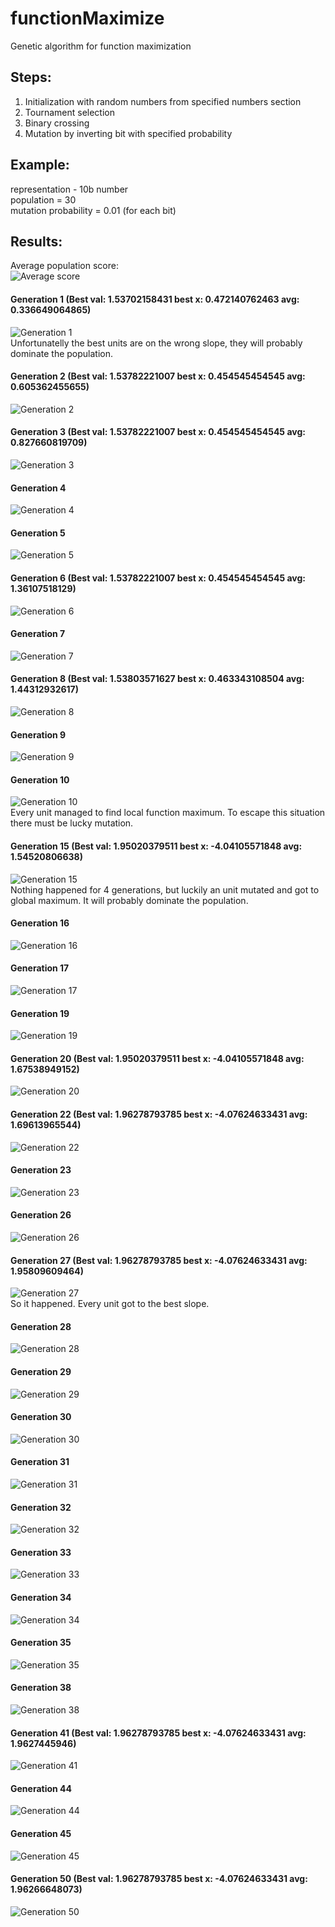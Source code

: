 # functionMaximize
Genetic algorithm for function maximization

## Steps:
  1. Initialization with random numbers from specified numbers section
  2. Tournament selection
  3. Binary crossing
  4. Mutation by inverting bit with specified probability

## Example:  
  representation - 10b number  
  population = 30  
  mutation probability = 0.01 (for each bit)  
    
## Results:  
  Average population score:  
  ![Average score](https://github.com/bartas28/functionMaximize/blob/master/results/averages.png)  
  
  #### Generation 1 (Best val: 1.53702158431 best x: 0.472140762463 avg: 0.336649064865)   
  ![Generation 1](https://github.com/bartas28/functionMaximize/blob/master/results/gen1.png)  
  Unfortunatelly the best units are on the wrong slope, they will probably dominate the population.  
  
  #### Generation 2 (Best val: 1.53782221007 best x: 0.454545454545 avg: 0.605362455655)  
  ![Generation 2](https://github.com/bartas28/functionMaximize/blob/master/results/gen2.png)  
  
  #### Generation 3 (Best val: 1.53782221007 best x: 0.454545454545 avg: 0.827660819709)  
  ![Generation 3](https://github.com/bartas28/functionMaximize/blob/master/results/gen3.png)  
  
  #### Generation 4  
  ![Generation 4](https://github.com/bartas28/functionMaximize/blob/master/results/gen4.png)  
  
  #### Generation 5  
  ![Generation 5](https://github.com/bartas28/functionMaximize/blob/master/results/gen5.png) 
  
  #### Generation 6 (Best val: 1.53782221007 best x: 0.454545454545 avg: 1.36107518129)  
  ![Generation 6](https://github.com/bartas28/functionMaximize/blob/master/results/gen6.png)  
  
  #### Generation 7  
  ![Generation 7](https://github.com/bartas28/functionMaximize/blob/master/results/gen7.png)  
  
  #### Generation 8 (Best val: 1.53803571627 best x: 0.463343108504 avg: 1.44312932617)  
  ![Generation 8](https://github.com/bartas28/functionMaximize/blob/master/results/gen8.png)  
  
  #### Generation 9  
  ![Generation 9](https://github.com/bartas28/functionMaximize/blob/master/results/gen9.png)  
  
  #### Generation 10  
  ![Generation 10](https://github.com/bartas28/functionMaximize/blob/master/results/gen10.png)  
  Every unit managed to find local function maximum. To escape this situation there must be lucky mutation.  
  
  #### Generation 15 (Best val: 1.95020379511 best x: -4.04105571848 avg: 1.54520806638)  
  ![Generation 15](https://github.com/bartas28/functionMaximize/blob/master/results/gen15.png)  
  Nothing happened for 4 generations, but luckily an unit mutated and got to global maximum. It will probably dominate the population.  
  
  #### Generation 16  
  ![Generation 16](https://github.com/bartas28/functionMaximize/blob/master/results/gen16.png)  
  
  #### Generation 17  
  ![Generation 17](https://github.com/bartas28/functionMaximize/blob/master/results/gen17.png)  
  
  #### Generation 19  
  ![Generation 19](https://github.com/bartas28/functionMaximize/blob/master/results/gen19.png)  
  
  #### Generation 20 (Best val: 1.95020379511 best x: -4.04105571848 avg: 1.67538949152)  
  ![Generation 20](https://github.com/bartas28/functionMaximize/blob/master/results/gen20.png)  
  
  #### Generation 22 (Best val: 1.96278793785 best x: -4.07624633431 avg: 1.69613965544)  
  ![Generation 22](https://github.com/bartas28/functionMaximize/blob/master/results/gen22.png)  
  
  #### Generation 23  
  ![Generation 23](https://github.com/bartas28/functionMaximize/blob/master/results/gen23.png)  
  
  #### Generation 26  
  ![Generation 26](https://github.com/bartas28/functionMaximize/blob/master/results/gen26.png)  
  
  #### Generation 27 (Best val: 1.96278793785 best x: -4.07624633431 avg: 1.95809609464)  
  ![Generation 27](https://github.com/bartas28/functionMaximize/blob/master/results/gen27.png)  
  So it happened. Every unit got to the best slope.  
  
  #### Generation 28  
  ![Generation 28](https://github.com/bartas28/functionMaximize/blob/master/results/gen28.png)  
  
  #### Generation 29  
  ![Generation 29](https://github.com/bartas28/functionMaximize/blob/master/results/gen29.png)  
  
  #### Generation 30  
  ![Generation 30](https://github.com/bartas28/functionMaximize/blob/master/results/gen30.png)  
  
  #### Generation 31  
  ![Generation 31](https://github.com/bartas28/functionMaximize/blob/master/results/gen31.png)  
  
  #### Generation 32  
  ![Generation 32](https://github.com/bartas28/functionMaximize/blob/master/results/gen32.png)  
  
  #### Generation 33  
  ![Generation 33](https://github.com/bartas28/functionMaximize/blob/master/results/gen33.png)  
  
  #### Generation 34  
  ![Generation 34](https://github.com/bartas28/functionMaximize/blob/master/results/gen34.png)  
  
  #### Generation 35  
  ![Generation 35](https://github.com/bartas28/functionMaximize/blob/master/results/gen35.png)  
  
  #### Generation 38  
  ![Generation 38](https://github.com/bartas28/functionMaximize/blob/master/results/gen38.png)  
  
  #### Generation 41 (Best val: 1.96278793785 best x: -4.07624633431 avg: 1.9627445946)  
  ![Generation 41](https://github.com/bartas28/functionMaximize/blob/master/results/gen41.png)  
  
  #### Generation 44  
  ![Generation 44](https://github.com/bartas28/functionMaximize/blob/master/results/gen44.png)  
  
  #### Generation 45  
  ![Generation 45](https://github.com/bartas28/functionMaximize/blob/master/results/gen45.png)  
  
  #### Generation 50 (Best val: 1.96278793785 best x: -4.07624633431 avg: 1.96266648073)  
  ![Generation 50](https://github.com/bartas28/functionMaximize/blob/master/results/gen50.png)  
  
